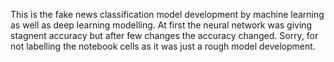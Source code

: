 This is the fake news classification model development by machine learning as well as deep learning modelling. At first the neural network was giving stagnent accuracy but after few changes the accuracy changed. Sorry, for not labelling the notebook cells as it was just a rough model development.
